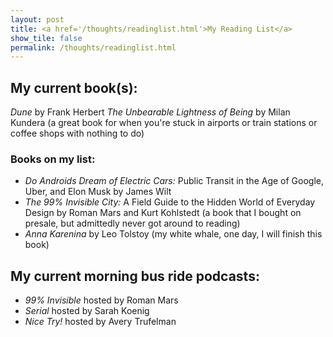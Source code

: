 ```yaml
---
layout: post
title: <a href='/thoughts/readinglist.html'>My Reading List</a>
show_tile: false
permalink: /thoughts/readinglist.html
---
```

<!-- markdownlint-disable-file MD026 -->

## My current book(s):

*Dune* by Frank Herbert
*The Unbearable Lightness of Being* by Milan Kundera (a great book for when you're stuck in airports or train stations or coffee shops with nothing to do)

### Books on my list:

- *Do Androids Dream of Electric Cars:* Public Transit in the Age of Google, Uber, and Elon Musk by James Wilt
- *The 99% Invisible City:* A Field Guide to the Hidden World of Everyday Design by Roman Mars and Kurt Kohlstedt (a book that I bought on presale, but admittedly never got around to reading)
- *Anna Karenina* by Leo Tolstoy (my white whale, one day, I will finish this book)

## My current morning bus ride podcasts:

- *99% Invisible* hosted by Roman Mars  
- *Serial* hosted by Sarah Koenig  
- *Nice Try!* hosted by Avery Trufelman  
